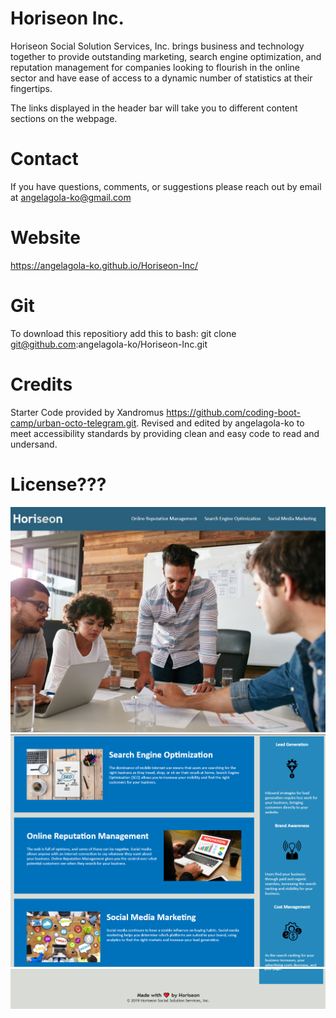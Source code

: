 # Horiseon Inc.
Horiseon Social Solution Services, Inc. brings business and technology together to provide outstanding marketing, search engine optimization, and reputation management for companies looking to flourish in the online sector and have ease of access to a dynamic number of statistics at their fingertips. 

The links displayed in the header bar will take you to different content sections on the webpage. 

# Contact
If you have questions, comments, or suggestions please reach out by email at angelagola-ko@gmail.com

# Website
 https://angelagola-ko.github.io/Horiseon-Inc/

 # Git

 To download this repositiory add this to bash:
 git clone git@github.com:angelagola-ko/Horiseon-Inc.git

# Credits
Starter Code provided by Xandromus https://github.com/coding-boot-camp/urban-octo-telegram.git.
Revised and edited by angelagola-ko to meet accessibility standards by providing clean and easy code to read and undersand. 

# License???

![Website display - Top](./assets/images/Horiseon-top.png) 
![Website display - Middle](./assets/images/Horiseon-middle.png) 
![Website display - Bottom](./assets/images/Horiseon-bottom.png) 
